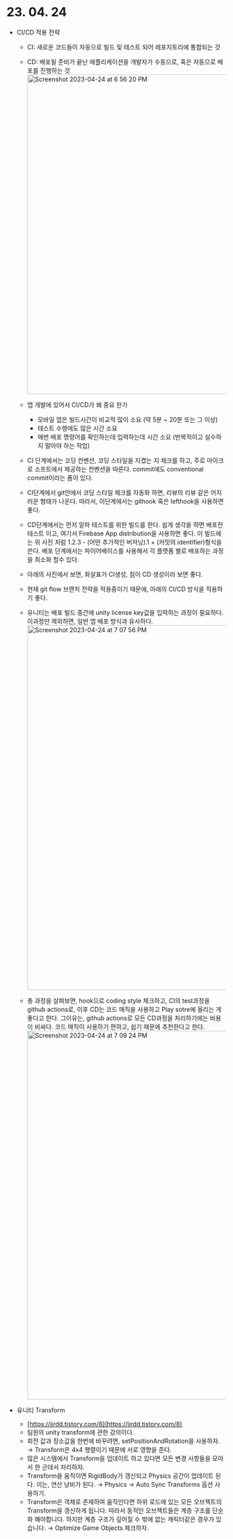 # 23. 04. 24

- CI/CD 적용 전략

  - CI: 새로운 코드들이 자동으로 빌드 및 테스트 되어 레포지토리에 통합되는 것
  - CD: 배포될 준비가 끝난 애플리케이션을 개발자가 수동으로, 혹은 자동으로 배포를 진행하는 것
    <img width="735" alt="Screenshot 2023-04-24 at 6 56 20 PM" src="https://user-images.githubusercontent.com/56284745/235421639-2c8b5a04-8205-4146-82a2-7ec0fab95696.png">

  - 앱 개발에 있어서 CI/CD가 왜 중요 한가
    - 모바일 앱은 빌드시간이 비교적 많이 소요 (약 5분 ~ 20분 또는 그 이상)
    - 테스트 수행에도 많은 시간 소요
    - 매번 배포 명령어를 확인하는데 입력하는데 시간 소요 (반복적이고 실수하지 말아야 하는 작업)
  - CI 단계에서는 코딩 컨벤션, 코딩 스타일을 지켰는 지 체크를 하고, 주로 마이크로 소프트에서 제공하는 컨벤션을 따른다. commit에도 conventional commit이라는 폼이 있다.
  - CI단계에서 git안에서 코딩 스타일 체크를 자동화 하면, 리뷰의 리뷰 같은 어지러운 형태가 나온다.
    따라서, 이단계에서는 githook 혹은 lefthook을 사용하면 좋다.
  - CD단계에서는 먼저 알파 테스트를 위한 빌드를 한다. 쉽게 생각을 하면 배포전 테스트 이고, 여기서 Firebase App distribution을 사용하면 좋다. 이 빌드에는 위 사진 처럼 1.2.3 - (어떤 추가적인 버저닝).1 + (커밋의 identifier)형식을 쓴다. 배포 단계에서는 파이어베이스를 사용해서 각 플랫폼 별로 배포하는 과정을 최소화 할수 있다.
  - 아래의 사진에서 보면, 화살표가 CI생성, 점이 CD 생성이라 보면 좋다.
  - 현재 git flow 브랜치 전략을 적용중이기 때문에, 아래의 CI/CD 방식을 적용하기 좋다.
  - 유니티는 배포 빌드 중간에 unity license key값을 입력하는 과정이 필요하다. 이과정만 제외하면, 일반 앱 배포 방식과 유사하다.
    <img width="839" alt="Screenshot 2023-04-24 at 7 07 56 PM" src="https://user-images.githubusercontent.com/56284745/235421672-ec9ec6e6-fafe-4fb8-99be-c2265054a535.png">

  - 총 과정을 살펴보면, hook으로 coding style 체크하고, CI의 test과정을 github actions로, 이후 CD는 코드 매직을 사용하고 Play sotre에 올리는 게 좋다고 한다. 그이유는, github actions로 모든 CD과정을 처리하기에는 비용이 비싸다. 코드 매직이 사용하기 편하고, 쉽기 때문에 추천한다고 한다.
    <img width="848" alt="Screenshot 2023-04-24 at 7 09 24 PM" src="https://user-images.githubusercontent.com/56284745/235421694-43351b33-5d97-468e-a23f-a90c2b7dd32b.png">

- 유니티 Transform
  - [https://jjrdd.tistory.com/8](https://jjrdd.tistory.com/8)
  - 팀원의 unity transform에 관한 강의이다.
  - 회전 값과 장소값을 한번에 바꾸려면, setPositionAndRotation을 사용하자.
    → Transform은 4x4 행렬이기 때문에 서로 영향을 준다.
  - 많은 시스템에서 Transform을 업데이트 하고 있다면 모든 변경 사항들을 모아서 한 군데서 처리하자.
  - Transform을 움직이면 RigidBody가 갱신되고 Physics 공간이 업데이트 된다. 이는, 연산 낭비가 된다.
    → Physics -> Auto Sync Transforms 옵션 사용하기.
  - Transform은 객체로 존재하여 움직인다면 하위 로드에 있는 모든 오브젝트의 Transform을 갱신하게 됩니다. 따라서 동적인 오브젝트들은 계층 구조를 단순화 해야합니다. 하지만 계층 구조가 깊어질 수 밖에 없는 캐릭터같은 경우가 있습니다.
    → Optimize Game Objects 체크하자.
